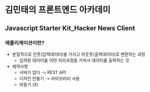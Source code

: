 # 김민태의 프론트엔드 아카데미

## Javascript Starter Kit_Hacker News Client

### 애플리케이션이란?

- 본질적으로 인풋(입력데이터)을 가지고 아웃풋(출력데이터)로 변환하는 과정  
  - 입력된 데이터를 어떤 처리과정을 거쳐서 데이터를 출력하는 것
- 제약사항
  - 서버가 없다 -> REST API
  - 디자인 만들기 -> 라이브러리 사용
  - 비동기 (X)

